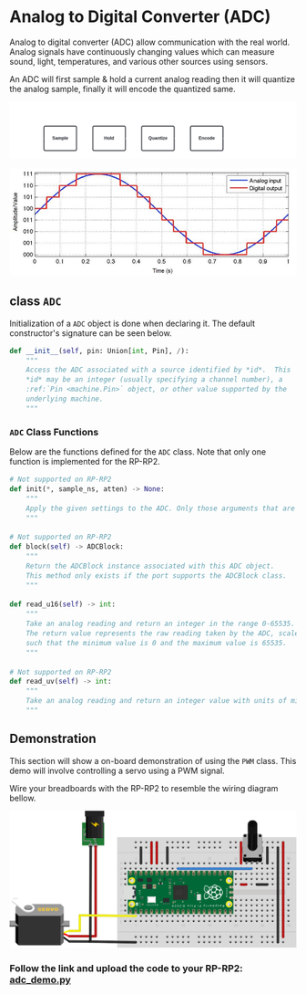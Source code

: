 # Analog to Digital Converter (ADC)

Analog to digital converter (ADC) allow communication with the real world. Analog signals have continuously changing values which can measure sound, light, temperatures, and various other sources using sensors. 
 
An ADC will first sample & hold a current analog reading then it will quantize the analog sample, finally it will encode the quantized same.

<p align="center">
<img src="../../img/adc_block_inv.png" width="1000">
</p>


<p align="center">
<img src="../../img/adc_sig.jpg" width="650">
</p>

## class `ADC`

Initialization of a `ADC` object is done when declaring it. The default constructor's signature can be seen below.

```python
def __init__(self, pin: Union[int, Pin], /):
    """
    Access the ADC associated with a source identified by *id*.  This
    *id* may be an integer (usually specifying a channel number), a
    :ref:`Pin <machine.Pin>` object, or other value supported by the
    underlying machine.
    """
```

###  `ADC` Class Functions

Below are the functions defined for the `ADC` class.
 Note that only one function is implemented for the RP-RP2.

```python
# Not supported on RP-RP2
def init(*, sample_ns, atten) -> None:
    """
    Apply the given settings to the ADC. Only those arguments that are specified will be changed. See the ADC constructor above for what the arguments are.
    """

# Not supported on RP-RP2
def block(self) -> ADCBlock:
    """
    Return the ADCBlock instance associated with this ADC object.
    This method only exists if the port supports the ADCBlock class.
    """

def read_u16(self) -> int:
    """
    Take an analog reading and return an integer in the range 0-65535.
    The return value represents the raw reading taken by the ADC, scaled
    such that the minimum value is 0 and the maximum value is 65535.
    """

# Not supported on RP-RP2
def read_uv(self) -> int:
    """
    Take an analog reading and return an integer value with units of microvolts. It is up to the particular port whether or not this value is calibrated, and how calibration is done.
    """
```

## Demonstration
This section will show a on-board demonstration of using the `PWM` class. This demo will involve controlling a servo using a PWM signal.  
  
Wire your breadboards with the RP-RP2 to resemble the wiring diagram bellow.

<p align="center">
    <img src="../../img/svg/adc_demo_bb.svg" width=900>
</p>

### Follow the link and upload the code to your RP-RP2: [adc_demo.py](adc_demo.py)
